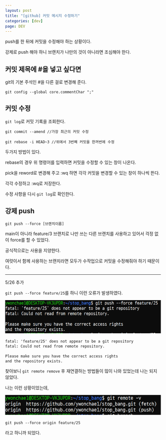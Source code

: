 ```yaml
---
layout: post
title: "[github] 커밋 메시지 수정하기"
categories: [dev]
page: DEV
---
```


push를 한 뒤에 커밋을 수정해야 하는 상황이다.

강제로 push 해야 하니 브랜치가 나만의 것이 아니라면 조심해야 한다.

## 커밋 제목에 #을 넣고 싶다면

git의 기본 주석인 #을 다른 걸로 변경해 준다.

```
git config --global core.commentChar ";"
```

## 커밋 수정

`git log`로 커밋 기록을 조회한다.

```
git commit --amend //가장 최근의 커밋 수정

git rebase -i HEAD~3 //위에서 3번째 커밋을 한꺼번에 수정
```

두가지 방법이 있다.

rebase의 경우 위 명령어를 입력하면 커밋을 수정할 수 있는 창이 나온다.

pick을 reword로 변경해 주고 :wq 하면 각각 커밋을 변경할 수 있는 창이 하나씩 뜬다.

각각 수정하고 :wq로 저장한다.

수정 사항을 다시 `git log`로 확인한다.

## 강제 push

```
git push --force [브랜치이름]
```

main이 아니라 feature/3 브랜치로 나만 쓰는 다른 브랜치를 사용하고 있어서 걱정 없이 force를 할 수 있었다.

공식적으로는 사용을 지양한다.

여럿이서 함께 사용하는 브랜치라면 모두가 수작업으로 커밋을 수정해줘야 하기 때문이다.

---

5/26 추가

`git push --force feature/25`를 하니 이런 오류가 발생하였다.

<img src='../attachment/230526/Capture.PNG'>

```
fatal: 'feature/25' does not appear to be a git repository
fatal: Could not read from remote repository.

Please make sure you have the correct access rights
and the repository exists.
```

찾아보니 `git remote remove` 후 재연결하는 방법들이 많이 나와 있었는데 나는 되지 않았다.

나는 이런 상황이었는데,

<img src='../attachment/230526/Capture2.PNG'>

```
git push --force origin feature/25
```

라고 하니까 되었다.